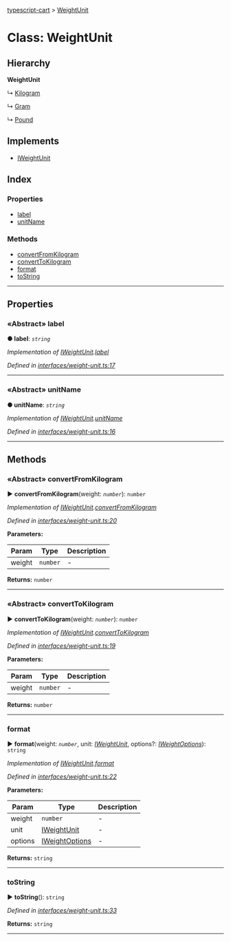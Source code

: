 [typescript-cart](../README.md) > [WeightUnit](../classes/weightunit.md)



# Class: WeightUnit

## Hierarchy

**WeightUnit**

↳  [Kilogram](kilogram.md)




↳  [Gram](gram.md)




↳  [Pound](pound.md)








## Implements

* [IWeightUnit](../interfaces/iweightunit.md)

## Index

### Properties

* [label](weightunit.md#label)
* [unitName](weightunit.md#unitname)


### Methods

* [convertFromKilogram](weightunit.md#convertfromkilogram)
* [convertToKilogram](weightunit.md#converttokilogram)
* [format](weightunit.md#format)
* [toString](weightunit.md#tostring)



---
## Properties
<a id="label"></a>

### «Abstract» label

**●  label**:  *`string`* 

*Implementation of [IWeightUnit](../interfaces/iweightunit.md).[label](../interfaces/iweightunit.md#label)*

*Defined in [interfaces/weight-unit.ts:17](https://github.com/FlareMind/typescript-cart/blob/a202c9e/src/interfaces/weight-unit.ts#L17)*





___

<a id="unitname"></a>

### «Abstract» unitName

**●  unitName**:  *`string`* 

*Implementation of [IWeightUnit](../interfaces/iweightunit.md).[unitName](../interfaces/iweightunit.md#unitname)*

*Defined in [interfaces/weight-unit.ts:16](https://github.com/FlareMind/typescript-cart/blob/a202c9e/src/interfaces/weight-unit.ts#L16)*





___


## Methods
<a id="convertfromkilogram"></a>

### «Abstract» convertFromKilogram

► **convertFromKilogram**(weight: *`number`*): `number`



*Implementation of [IWeightUnit](../interfaces/iweightunit.md).[convertFromKilogram](../interfaces/iweightunit.md#convertfromkilogram)*

*Defined in [interfaces/weight-unit.ts:20](https://github.com/FlareMind/typescript-cart/blob/a202c9e/src/interfaces/weight-unit.ts#L20)*



**Parameters:**

| Param | Type | Description |
| ------ | ------ | ------ |
| weight | `number`   |  - |





**Returns:** `number`





___

<a id="converttokilogram"></a>

### «Abstract» convertToKilogram

► **convertToKilogram**(weight: *`number`*): `number`



*Implementation of [IWeightUnit](../interfaces/iweightunit.md).[convertToKilogram](../interfaces/iweightunit.md#converttokilogram)*

*Defined in [interfaces/weight-unit.ts:19](https://github.com/FlareMind/typescript-cart/blob/a202c9e/src/interfaces/weight-unit.ts#L19)*



**Parameters:**

| Param | Type | Description |
| ------ | ------ | ------ |
| weight | `number`   |  - |





**Returns:** `number`





___

<a id="format"></a>

###  format

► **format**(weight: *`number`*, unit: *[IWeightUnit](../interfaces/iweightunit.md)*, options?: *[IWeightOptions](../interfaces/iweightoptions.md)*): `string`



*Implementation of [IWeightUnit](../interfaces/iweightunit.md).[format](../interfaces/iweightunit.md#format)*

*Defined in [interfaces/weight-unit.ts:22](https://github.com/FlareMind/typescript-cart/blob/a202c9e/src/interfaces/weight-unit.ts#L22)*



**Parameters:**

| Param | Type | Description |
| ------ | ------ | ------ |
| weight | `number`   |  - |
| unit | [IWeightUnit](../interfaces/iweightunit.md)   |  - |
| options | [IWeightOptions](../interfaces/iweightoptions.md)   |  - |





**Returns:** `string`





___

<a id="tostring"></a>

###  toString

► **toString**(): `string`



*Defined in [interfaces/weight-unit.ts:33](https://github.com/FlareMind/typescript-cart/blob/a202c9e/src/interfaces/weight-unit.ts#L33)*





**Returns:** `string`





___


